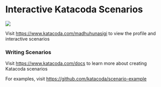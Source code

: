 # Interactive Katacoda Scenarios

[![](http://shields.katacoda.com/katacoda/madhuhunasigi/count.svg)](https://www.katacoda.com/madhuhunasigi "Get your profile on Katacoda.com")

Visit https://www.katacoda.com/madhuhunasigi to view the profile and interactive scenarios

### Writing Scenarios
Visit https://www.katacoda.com/docs to learn more about creating Katacoda scenarios

For examples, visit https://github.com/katacoda/scenario-example
